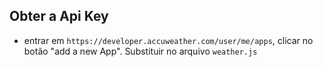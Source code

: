 ## Obter a Api Key
- entrar em `https://developer.accuweather.com/user/me/apps`, clicar no botão "add a new App".
Substituir no arquivo `weather.js`